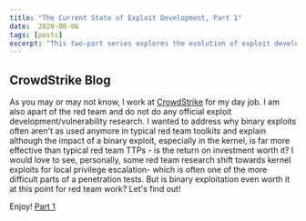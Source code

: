 ```yaml
---
title: "The Current State of Exploit Development, Part 1"
date:  2020-08-06
tags: [posts]
excerpt: "This two-part series explores the evolution of exploit development and vulnerability research on Windows- beginning with types and legacy mitigation techniques."
---
```

CrowdStrike Blog
---

As you may or may not know, I work at [CrowdStrike](https://crowdstrike.com) for my day job. I am also apart of the red team and do not do any official exploit development/vulnerability research. I wanted to address why binary exploits often aren't as used anymore in typical red team toolkits and explain although the impact of a binary exploit, especially in the kernel, is far more effective than typical red team TTPs - is the return on investment worth it? I would love to see, personally, some red team research shift towards kernel exploits for local privilege escalation- which is often one of the more difficult parts of a penetration tests. But is binary exploitation even worth it at this point for red team work? Let's find out!

Enjoy! [Part 1](https://crowdstrike.com/blog/state-of-exploit-development-part-1)
